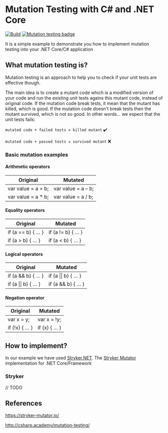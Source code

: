 # Mutation Testing with C# and .NET Core

[![Build](https://github.com/odair-pedro/mutation-testing-csharp/workflows/Build/badge.svg)](https://github.com/odair-pedro/mutation-testing-csharp/actions?query=workflow%3ABuild)
[![Mutation testing badge](https://img.shields.io/endpoint?style=flat&url=https%3A%2F%2Fbadge-api.stryker-mutator.io%2Fgithub.com%2Fodair-pedro%2Fmutation-testing-csharp%2Fmaster)](https://dashboard.stryker-mutator.io/reports/github.com/odair-pedro/mutation-testing-csharp/master)

It is a simple example to demonstrate you how to implement mutation testing into your .NET Core/C# application

## What mutation testing is?
Mutation testing is an approach to help you to check if your unit tests are effective though.

The main idea is to create a mutant code which is a modified version of your code and run the existing unit tests agains this mutant code, instead of original code.
If the mutation code break tests, it mean that the mutant has killed, which is good. If the mutation code doesn't break tests then the mutant survived, which is not so good. In other words... we espect that the unit tests fails:

`mutated code + failed tests = killed mutant` :heavy_check_mark:

`mutated code + passed tests = survived mutant` :x:

### Basic mutation examples

#### Arithmetic operators

|Original|Mutated|
|--|--|
|var value = a + b;|var value = a – b;|
|var value = a * b;|var value = a / b;|

#### Equality operators

|Original|Mutated|
|--|--|
|if (a == b) { … }|if (a != b) { … }|
|if (a > b) { … }|if (a < b) { … }|

#### Logical operators

|Original|Mutated|
|--|--|
|if (a && b) { … }|if (a \|\| b) { … }|
|if (a \|\| b) { … }|if (a && b) { … }|

#### Negation operator

|Original|Mutated|
|--|--|
|var x = y;|var x = !y;|
|if (!x) { … }|if (x) { … }|



## How to implement?
In our example we have used [Stryker.NET](https://github.com/stryker-mutator/stryker-net). The [Stryker Mutator](https://stryker-mutator.io/) implementation for .NET Core/Framework


### Stryker

// TODO


## References

https://stryker-mutator.io/ 

http://csharp.academy/mutation-testing/

